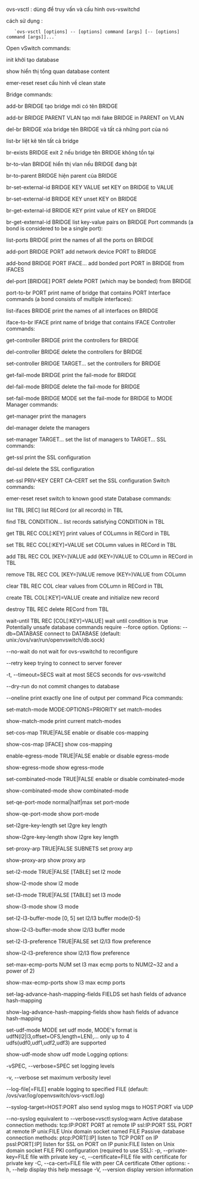 ovs-vsctl : dùng để truy vấn và cấu hình ovs-vswitchd

cách sử dụng : 

       `ovs-vsctl [options] -- [options] command [args] [-- [options] command [args]]...`




Open vSwitch commands:

  init                        khởi tạo database
  
  show                        hiển thị tổng quan database content 
  
  emer-reset                  reset cấu hình về clean state

Bridge commands:
  
  add-br BRIDGE               tạo bridge mới có tên BRIDGE
  
  add-br BRIDGE PARENT VLAN   tạo mới fake BRIDGE in PARENT on VLAN
  
  del-br BRIDGE               xóa bridge tên BRIDGE và tất cả những port của nó
  
  list-br                     liệt kê tên tất cả bridge
  
  br-exists BRIDGE            exit 2 nếu bridge tên BRIDGE không tồn tại
  
  br-to-vlan BRIDGE           hiển thị vlan nếu BRIDGE đang bật
  
  br-to-parent BRIDGE         hiện parent của BRIDGE
  
  br-set-external-id BRIDGE KEY VALUE  set KEY on BRIDGE to VALUE
  
  
  br-set-external-id BRIDGE KEY  unset KEY on BRIDGE
  
  br-get-external-id BRIDGE KEY  print value of KEY on BRIDGE
  
  br-get-external-id BRIDGE  list key-value pairs on BRIDGE
Port commands (a bond is considered to be a single port):
  
  list-ports BRIDGE           print the names of all the ports on BRIDGE
  
  add-port BRIDGE PORT        add network device PORT to BRIDGE
  
  add-bond BRIDGE PORT IFACE...  add bonded port PORT in BRIDGE from IFACES
  
  del-port [BRIDGE] PORT      delete PORT (which may be bonded) from BRIDGE
  
  
  port-to-br PORT             print name of bridge that contains PORT
Interface commands (a bond consists of multiple interfaces):
  
  list-ifaces BRIDGE          print the names of all interfaces on BRIDGE
  
  iface-to-br IFACE           print name of bridge that contains IFACE
Controller commands:
  
  get-controller BRIDGE      print the controllers for BRIDGE
  
  del-controller BRIDGE      delete the controllers for BRIDGE
  
  set-controller BRIDGE TARGET...  set the controllers for BRIDGE
  
  get-fail-mode BRIDGE       print the fail-mode for BRIDGE
  
  del-fail-mode BRIDGE       delete the fail-mode for BRIDGE
  
  set-fail-mode BRIDGE MODE  set the fail-mode for BRIDGE to MODE
Manager commands:
  
  get-manager                print the managers
  
  del-manager                delete the managers
  
  set-manager TARGET...      set the list of managers to TARGET...
SSL commands:
  
  get-ssl                     print the SSL configuration
  
  del-ssl                     delete the SSL configuration
  
  set-ssl PRIV-KEY CERT CA-CERT  set the SSL configuration
Switch commands:
  
  emer-reset                  reset switch to known good state
Database commands:
  
  list TBL [REC]              list RECord (or all records) in TBL
  
  find TBL CONDITION...       list records satisfying CONDITION in TBL
  
  get TBL REC COL[:KEY]       print values of COLumns in RECord in TBL
  
  set TBL REC COL[:KEY]=VALUE set COLumn values in RECord in TBL
  
  add TBL REC COL [KEY=]VALUE add (KEY=)VALUE to COLumn in RECord in TBL
  
  remove TBL REC COL [KEY=]VALUE  remove (KEY=)VALUE from COLumn
  
  clear TBL REC COL           clear values from COLumn in RECord in TBL
  
  create TBL COL[:KEY]=VALUE  create and initialize new record
  
  destroy TBL REC             delete RECord from TBL
  
  wait-until TBL REC [COL[:KEY]=VALUE]  wait until condition is true
Potentially unsafe database commands require --force option.
Options:
  --db=DATABASE               connect to DATABASE
                              (default: unix:/ovs/var/run/openvswitch/db.sock)
  
  --no-wait                   do not wait for ovs-vswitchd to reconfigure
  
  --retry                     keep trying to connect to server forever
  
  -t, --timeout=SECS          wait at most SECS seconds for ovs-vswitchd
  
  --dry-run                   do not commit changes to database
  
  
  --oneline                   print exactly one line of output per command
Pica commands:
  
  set-match-mode MODE:OPTIONS=PRIORITY          set match-modes
  
  show-match-mode                               print current match-modes
  
  set-cos-map TRUE|FALSE                        enable or disable cos-mapping
  
  show-cos-map [IFACE]                          show cos-mapping
  
  enable-egress-mode TRUE|FALSE                 enable or disable egress-mode
  
  show-egress-mode                              show egress-mode
  
  set-combinated-mode TRUE|FALSE                enable or disable combinated-mode
  
  show-combinated-mode                          show combinated-mode
  
  set-qe-port-mode normal|half|max              set port-mode
  
  show-qe-port-mode                             show port-mode
  
  set-l2gre-key-length                          set l2gre key length
  
  show-l2gre-key-length                         show l2gre key length
  
  set-proxy-arp TRUE|FALSE SUBNETS              set proxy arp
  
  show-proxy-arp                                show proxy arp
  
  set-l2-mode TRUE|FALSE [TABLE]                set l2 mode
  
  show-l2-mode                                  show l2 mode
  
  set-l3-mode TRUE|FALSE [TABLE]                set l3 mode
  
  show-l3-mode                                  show l3 mode
  
  set-l2-l3-buffer-mode [0, 5]                  set l2/l3 buffer mode(0-5)
  
  show-l2-l3-buffer-mode                        show l2/l3 buffer mode
  
  set-l2-l3-preference TRUE|FALSE               set l2/l3 flow preference
  
  show-l2-l3-preference                         show l2/l3 flow preference
  
  set-max-ecmp-ports NUM                        set l3 max ecmp ports to NUM(2~32 and a power of 2)
  
  
  show-max-ecmp-ports                           show l3 max ecmp ports
  
  set-lag-advance-hash-mapping-fields FIELDS    set hash fields of advance hash-mapping
  
  show-lag-advance-hash-mapping-fields          show hash fields of advance hash-mapping
  
  set-udf-mode MODE                             set udf mode, MODE's format is udfN(l2|l3,offset=OFS,length=LEN),...
                                                only up to 4 udfs(udf0,udf1,udf2,udf3) are supported
  
  show-udf-mode                                 show udf mode
Logging options:
  
  -vSPEC, --verbose=SPEC   set logging levels
  
  -v, --verbose            set maximum verbosity level
  
  --log-file[=FILE]        enable logging to specified FILE
                           (default: /ovs/var/log/openvswitch/ovs-vsctl.log)
  
  --syslog-target=HOST:PORT  also send syslog msgs to HOST:PORT via UDP
  
  --no-syslog             equivalent to --verbose=vsctl:syslog:warn
Active database connection methods:
  tcp:IP:PORT             PORT at remote IP
  ssl:IP:PORT             SSL PORT at remote IP
  unix:FILE               Unix domain socket named FILE
Passive database connection methods:
  ptcp:PORT[:IP]          listen to TCP PORT on IP
  pssl:PORT[:IP]          listen for SSL on PORT on IP
  punix:FILE              listen on Unix domain socket FILE
PKI configuration (required to use SSL):
  -p, --private-key=FILE  file with private key
  -c, --certificate=FILE  file with certificate for private key
  -C, --ca-cert=FILE      file with peer CA certificate
Other options:
  -h, --help                  display this help message
  -V, --version               display version information
